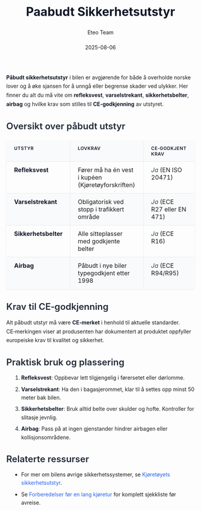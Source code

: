 ﻿---
title: "Paabudt Sikkerhetsutstyr"
date: 2025-08-06
draft: false
author: "Eteo Team"
description: "Guide to Paabudt Sikkerhetsutstyr for Norwegian driving theory exam."
categories: ["Driving Theory"]
tags: ["driving", "theory", "safety"]
featured_image: "/blog/paabudt-sikkerhetsutstyr/paabudt-sikkerhetsutstyr-image.svg"
---
<style>
/* Base text styling */
.article-content {
  font-family: 'Inter', -apple-system, BlinkMacSystemFont, 'Segoe UI', Roboto, Oxygen, Ubuntu, Cantarell, 'Open Sans', 'Helvetica Neue', sans-serif;
  line-height: 1.6;
  color: #1f2937;
  font-size: 16px;
}
/* Headers */
h1 {
  font-size: 2rem;
  font-weight: 700;
  margin: 2rem 0 1.5rem;
  color: #111827;
}
h2 {
  font-size: 1.5rem;
  font-weight: 600;
  margin: 2rem 0 1rem;
  color: #1f2937;
}
h3 {
  font-size: 1.25rem;
  font-weight: 600;
  margin: 1.5rem 0 0.75rem;
  color: #374151;
}
/* Paragraphs */
p {
  margin: 1rem 0;
  line-height: 1.7;
}
/* Lists */
ul, ol {
  margin: 1rem 0 1rem 1.5rem;
  padding-left: 1rem;
}
li {
  margin-bottom: 0.5rem;
  line-height: 1.6;
}
/* Bold and emphasis text */
strong, b {
  font-weight: 700 !important;
  color: #111827;
}
em, i {
  font-style: italic;
  color: #374151;
}
strong em, b i, em strong, i b {
  font-weight: 700 !important;
  font-style: italic;
  color: #111827;
}
/* Links */
a {
  color: #2563eb;
  text-decoration: none;
  transition: color 0.2s ease;
}
a:hover {
  color: #1d4ed8;
  text-decoration: underline;
}
/* Code blocks */
pre, code {
  font-family: 'SFMono-Regular', Consolas, 'Liberation Mono', Menlo, monospace;
  background-color: #f3f4f6;
  border-radius: 0.375rem;
  font-size: 0.875em;
}
pre {
  padding: 1rem;
  overflow-x: auto;
  margin: 1rem 0;
}
code {
  padding: 0.2em 0.4em;
}
/* Blockquotes */
blockquote {
  border-left: 4px solid #e5e7eb;
  margin: 1.5rem 0;
  padding: 0.75rem 1rem 0.75rem 1.5rem;
  background-color: #f9fafb;
  color: #4b5563;
  font-style: italic;
}
/* Tables */
table {
  margin: 1.5rem auto !important;
  border-collapse: collapse !important;
  width: 100% !important;
  max-width: 100%;
  box-shadow: 0 1px 3px rgba(0,0,0,0.1) !important;
  border-radius: 0.5rem !important;
  overflow: hidden !important;
  border: 1px solid #e5e7eb !important;
  display: table !important;
}
th, td {
  padding: 0.75rem 1.25rem !important;
  text-align: left !important;
  border: 1px solid #e5e7eb !important;
  vertical-align: top;
}
th {
  background-color: #f9fafb !important;
  font-weight: 600 !important;
  color: #111827 !important;
  text-transform: uppercase !important;
  font-size: 0.75rem !important;
  letter-spacing: 0.05em !important;
}
tr:nth-child(even) {
  background-color: #f9fafb !important;
}
tr:hover {
  background-color: #f3f4f6 !important;
}
/* Responsive adjustments */
@media (max-width: 768px) {
  .article-content {
    font-size: 15px;
  }
  h1 { font-size: 1.75rem; }
  h2 { font-size: 1.375rem; }
  h3 { font-size: 1.125rem; }
  table {
    display: block !important;
    overflow-x: auto !important;
    -webkit-overflow-scrolling: touch;
  }
}
</style>
**Påbudt sikkerhetsutstyr** i bilen er avgjørende for både å overholde norske lover og å øke sjansen for å unngå eller begrense skader ved ulykker. Her finner du alt du må vite om **refleksvest**, **varselstrekant**, **sikkerhetsbelter**, **airbag** og hvilke krav som stilles til **CE‑godkjenning** av utstyret.
## Oversikt over påbudt utstyr
| Utstyr             | Lovkrav                                           | CE‑godkjent krav           |
|--------------------|---------------------------------------------------|----------------------------|
| **Refleksvest**    | Fører må ha én vest i kupéen (Kjøretøyforskriften) | *Ja* (EN ISO 20471)        |
| **Varselstrekant** | Obligatorisk ved stopp i trafikkert område        | *Ja* (ECE R27 eller EN 471)|
| **Sikkerhetsbelter** | Alle sitteplasser med godkjente belter           | *Ja* (ECE R16)             |
| **Airbag**         | Påbudt i nye biler typegodkjent etter 1998        | *Ja* (ECE R94/R95)         |
## Krav til CE‑godkjenning
Alt påbudt utstyr må være **CE‑merket** i henhold til aktuelle standarder. CE‑merkingen viser at produsenten har dokumentert at produktet oppfyller europeiske krav til kvalitet og sikkerhet.
## Praktisk bruk og plassering
1. **Refleksvest**: Oppbevar lett tilgjengelig i førersetet eller dørlomme.
2. **Varselstrekant**: Ha den i bagasjerommet, klar til å settes opp minst 50 meter bak bilen.
3. **Sikkerhetsbelter**: Bruk alltid belte over skulder og hofte. Kontroller for slitasje jevnlig.
4. **Airbag**: Pass på at ingen gjenstander hindrer airbagen eller kollisjonsområdene.
## Relaterte ressurser
* For mer om bilens øvrige sikkerhetssystemer, se [Kjøretøyets sikkerhetsutstyr](/blogs/teori/kjoretoyets-sikkerhetsutstyr "Kjøretøyets sikkerhetsutstyr - Passiv og aktiv sikkerhet").
* Se [Forberedelser før en lang kjøretur](/blogs/teori/forberedelser-for-en-lang-kjoretur "Forberedelser før en lang kjøretur - Guide og sjekkliste") for komplett sjekkliste før avreise.